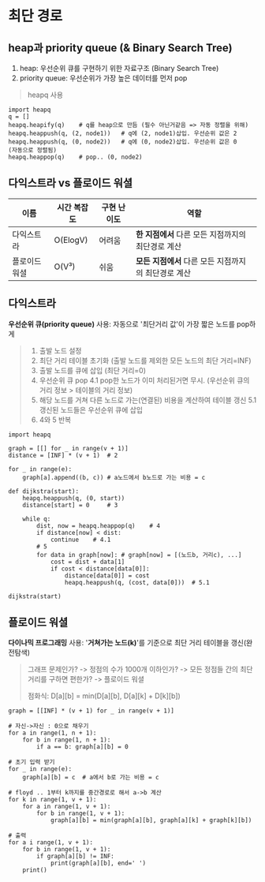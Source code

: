 # 최단 경로
## heap과 priority queue (& Binary Search Tree)
 1. heap: 우선순위 큐를 구현하기 위한 자료구조 (Binary Search Tree)
 2. priority queue: 우선순위가 가장 높은 데이터를 먼저 pop 
>heapq 사용

    import heapq
    q = []
    heapq.heapify(q)	# q를 heap으로 만듬 (필수 아닌거같음 => 자동 정렬을 위해)
    heapq.heappush(q, (2, node1))	# q에 (2, node1)삽입. 우선순위 값은 2
    heapq.heappush(q, (0, node2))	# q에 (0, node2)삽입. 우선순위 값은 0	(자동으로 정렬됨)
    heapq.heappop(q)	# pop.. (0, node2)

 

## 다익스트라 vs 플로이드 워셜

| 이름 | 시간 복잡도 | 구현 난이도 | 역할 |
|--|--|--|--|
| 다익스트라 | O(ElogV) | 어려움 | **한 지점에서** 다른 모든 지점까지의 최단경로 계산 |
| 플로이드 워셜 | O(V³) | 쉬움 | **모든 지점에서** 다른 모든 지점까지의 최단경로 계산 |

## 다익스트라
**우선순위 큐(priority queue)** 사용: 자동으로 '최단거리 값'이 가장 짧은 노드를 pop하게
> 1. 출발 노드 설정
> 2. 최단 거리 테이블 초기화 (출발 노드를 제외한 모든 노드의 최단 거리=INF)
> 3. 출발 노드를 큐에 삽입 (최단 거리=0)
> 4. 우선순위 큐 pop
> 4.1 pop한 노드가 이미 처리된거면 무시. (우선순위 큐의 거리 정보 > 테이블의 거리 정보) 
> 5. 해당 노드를 거쳐 다른 노드로 가는(연결된) 비용을 계산하여 테이블 갱신
> 5.1 갱신된 노드들은 우선순위 큐에 삽입
> 6. 4와 5 반복

    import heapq
	
	graph = [[] for _ in range(v + 1)]
	distance = [INF] * (v + 1)	# 2

	for _ in range(e):
		graph[a].append((b, c))	# a노드에서 b노드로 가는 비용 = c

	def dijkstra(start):
		heapq.heappush(q, (0, start))
		distance[start] = 0		# 3
	
		while q:
			dist, now = heapq.heappop(q)	# 4
			if distance[now] < dist:
				continue	# 4.1
			# 5
			for data in graph[now]:	# graph[now] = [(노드b, 거리c), ...]
				cost = dist + data[1]
				if cost < distance[data[0]]:
					distance[data[0]] = cost
					heapq.heappush(q, (cost, data[0]))	# 5.1

	dijkstra(start)

## 플로이드 워셜
**다이나믹 프로그래밍** 사용: '**거쳐가는 노드(k)**'를 기준으로 최단 거리 테이블을 갱신(완전탐색)
> 그래프 문제인가? -> 정점의 수가 1000개 이하인가? -> 모든 정점들 간의 최단거리를 구하면 편한가? -> 플로이드 워셜
>
> 점화식: D[a][b] = min(D[a][b], D[a][k] + D[k][b]) 

    graph = [[INF] * (v + 1) for _ in range(v + 1)]
    
    # 자신->자신 : 0으로 채우기
    for a in range(1, n + 1):
		for b in range(1, n + 1):
			if a == b: graph[a][b] = 0
	
	# 초기 입력 받기
	for _ in range(e):
		graph[a][b] = c	 # a에서 b로 가는 비용 = c

	# floyd .. 1부터 k까지를 중간경로로 해서 a->b 계산
	for k in range(1, v + 1):
		for a in range(1, v + 1):
			for b in range(1, v + 1):
				graph[a][b] = min(graph[a][b], graph[a][k] + graph[k][b])
	
	# 출력
	for a i range(1, v + 1):
		for b in range(1, v + 1):
			if graph[a][b] != INF:
				print(graph[a][b], end=' ')
		print()
